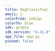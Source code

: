 ```yaml
---
title: DogClassifier
emoji: 🐶
colorFrom: indigo
colorTo: blue
sdk: gradio
sdk_version: "4.21.0"
app_file: app.py
pinned: false
---
```

